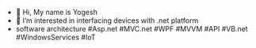 - 👋 Hi, My name is Yogesh
- 👀 I’m interested in interfacing devices with .net platform
- software architecture
 #Asp.net #MVC.net #WPF #MVVM #API #VB.net #WindowsServices #IoT

<!---
yogeshshivramjadhav/yogeshshivramjadhav is a ✨ special ✨ repository because its `README.md` (this file) appears on your GitHub profile.
You can click the Preview link to take a look at your changes.
--->
